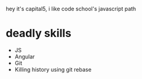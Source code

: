 hey it's capital5, i like code school's javascript path

deadly skills
==========
* JS
* Angular
* Git
* Killing history using git rebase

